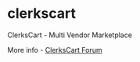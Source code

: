 # clerkscart
ClerksCart - Multi Vendor Marketplace

More info - <a href="http://forum.clerkscart.com/"> ClerksCart Forum </a>

